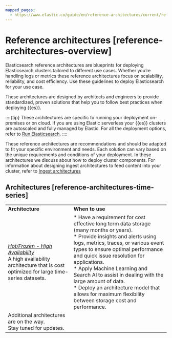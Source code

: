 ```yaml
---
mapped_pages:
  - https://www.elastic.co/guide/en/reference-architectures/current/reference-architectures-overview.html
---
```


# Reference architectures [reference-architectures-overview]

Elasticsearch reference architectures are blueprints for deploying Elasticsearch clusters tailored to different use cases. Whether you’re handling logs or metrics these reference architectures focus on scalability, reliability, and cost efficiency. Use these guidelines to deploy Elasticsearch for your use case.

These architectures are designed by architects and engineers to provide standardized, proven solutions that help you to follow best practices when deploying {{es}}.

::::{tip} 
These architectures are specific to running your deployment on-premises or on cloud. If you are using Elastic serverless your {{es}} clusters are autoscaled and fully managed by Elastic. For all the deployment options, refer to [Run Elasticsearch](https://www.elastic.co/guide/en/elasticsearch/reference/current/elasticsearch-intro-deploy.md).
::::


These reference architectures are recommendations and should be adapted to fit your specific environment and needs. Each solution can vary based on the unique requirements and conditions of your deployment. In these architectures we discuss about how to deploy cluster components. For information about designing ingest architectures to feed content into your cluster, refer to [Ingest architectures](https://www.elastic.co/guide/en/ingest/current/use-case-arch.md)


## Architectures [reference-architectures-time-series] 

|     |     |
| --- | --- |
| **Architecture** | **When to use** |
| [*Hot/Frozen - High Availability*](./reference-architectures/hot-frozen-architecture.md)<br>A high availability architecture that is cost optimized for large time-series datasets. | * Have a requirement for cost effective long term data storage (many months or years).<br>* Provide insights and alerts using logs, metrics, traces, or various event types to ensure optimal performance and quick issue resolution for applications.<br>* Apply Machine Learning and Search AI to assist in dealing with the large amount of data.<br>* Deploy an architecture model that allows for maximum flexibility between storage cost and performance.<br> |
| Additional architectures are on the way.<br>Stay tuned for updates. |  |

